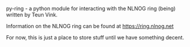 py-ring - a python module for interacting with the NLNOG ring (being) 
written by Teun Vink.

Information on the NLNOG ring can be found at https://ring.nlnog.net


For now, this is just a place to store stuff until we have something 
decent.


